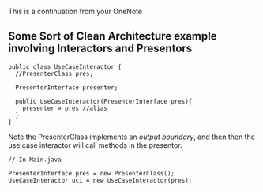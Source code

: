 This is a continuation from your OneNote
## Some Sort of Clean Architecture example involving Interactors and Presentors
```
public class UseCaseInteractor {
  //PresenterClass pres;

  PresenterInterface presenter;

  public UseCaseInteractor(PresenterInterface pres){
    presenter = pres //alias
  }
}
```
Note the PresenterClass implements an _output boundary_, and then then the use case interactor will call methods in the presentor.
```
// In Main.java

PresenterInterface pres = new PresenterClass();
UseCaseInteractor uci = new UseCaseInteractor(pres);
```
